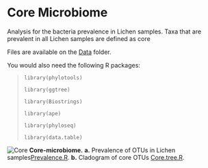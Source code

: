 # Core Microbiome 

Analysis for the bacteria prevalence in Lichen samples. Taxa that are prevalent in all Lichen samples are defined as core

Files are available on the [Data](https://github.com/alehsierra/Lichen_Microbiome/tree/master/Data) folder.

You would also need the following R packages:

>`library(phylotools)`
>
>`library(ggtree)`
>
>`library(Biostrings)`
>
>`library(ape)`
>
>`library(phyloseq)`
>
>`library(data.table)`

![Core](https://github.com/alehsierra/Lichen_Microbiome/blob/master/Core-microbiome/Figures/core.jpg)
**Core-microbiome.** **a.** Prevalence of OTUs in Lichen samples[Prevalence.R](https://github.com/alehsierra/Lichen_Microbiome/blob/master/Core-microbiome/Prevalence.R). **b.** Cladogram of core OTUs [Core.tree.R](https://github.com/alehsierra/Lichen_Microbiome/blob/master/Core-microbiome/Core.tree.R).